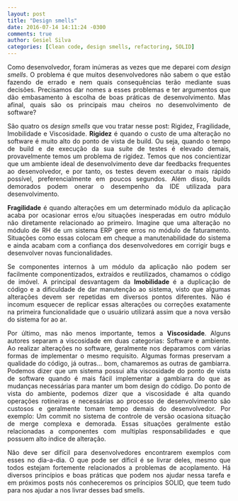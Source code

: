 ```yaml
---
layout: post
title: "Design smells"
date: 2016-07-14 14:11:24 -0300
comments: true
author: Gesiel Silva
categories: [Clean code, design smells, refactoring, SOLID] 
---
```


<p align="justify">
    Como desenvolvedor, foram inúmeras as vezes que me deparei com <i>design smells</i>. O problema é que muitos desenvolvedores não sabem o que estão fazendo de errado e nem quais consequências terão mediante suas decisões. Precisamos dar nomes a esses problemas e ter argumentos que dão embasamento à escolha de boas práticas de desenvolvimento. Mas afinal, quais são os principais mau cheiros no desenvolvimento de software?
</p>
<!-- more -->
<p align="justify">
	São quatro os <i>design smells</i> que vou tratar nesse post: Rigidez, Fragilidade, Imobilidade e Viscosidade.
	<b>Rigidez</b> é quando o custo de uma alteração no software é muito alto do ponto de vista de build. Ou seja, quando o tempo de build e de execução da sua suíte de testes é elevado demais, provavelmente temos um problema de rigidez. Temos que nos concientizar que um ambiente ideal de desenvolvimento deve dar feedbacks frequentes ao desenvolvedor, e por tanto, os testes devem executar o mais rápido possível, preferencialmente em poucos segundos. Além disso, builds demorados podem onerar o desempenho da IDE utilizada para desenvolvimento.
</p>
<p align="justify">
	<b>Fragilidade</b> é quando alterações em um determinado módulo da aplicação acaba por ocasionar erros e/ou situações inesperadas em outro módulo não diretamente relacionado ao primeiro. Imagine que uma alteração no módulo de RH de um sistema ERP gere erros no módulo de faturamento. Situações como essas colocam em cheque a manutenabilidade do sistema e ainda acabam com a confiança dos desenvolvedores em corrigir bugs e desenvolver novas funcionalidades.
</p>
<p align="justify">
	Se componentes internos à um módulo da aplicação não podem ser facilmente componentizados, extraídos e reutilizados, chamamos o código de imóvel. A principal desvantagem da <b>Imobilidade</b> é a duplicação de código e a dificuldade de dar manutenção ao sistema, visto que algumas alterações devem ser repetidas em diversos pontos diferentes. Não é incomum esquecer de replicar essas alterações ou correções exatamente na primeira funcionalidade que o usuário utilizará assim que a nova versão do sistema for ao ar.
</p>
<p align="justify">
	Por último, mas não menos importante, temos a <b>Viscosidade</b>. Alguns autores separam a viscosidade em duas categorias: Software e ambiente. Ao realizar alterações no software, geralmente nos deparamos com várias formas de implementar o mesmo requisito. Algumas formas preservam a qualidade do código, já outras... bom, chamaremos as outras de gambiarra. Podemos dizer que um sistema possui alta viscosidade do ponto de vista de software quando é mais fácil implementar a gambiarra do que as mudanças necessárias para manter um bom design do código. Do ponto de vista do ambiente, podemos dizer que a viscosidade é alta quando operações rotineiras e necessárias ao processo de desenvolvimento são custosos e geralmente tomam tempo demais do desenvolvedor. Por exemplo: Um commit no sistema de controle de versão ocasiona situação de merge complexa e demorada. Essas situações geralmente estão relacionadas a componentes com multiplas responsabilidades e que possuem alto índice de alteração.
</p>
<p align="justify">
	Não deve ser difícil para desenvolvedores encontrarem exemplos com esses no dia-a-dia. O que pode ser díficil é se livrar deles, mesmo que todos estejam fortemente relacionados a problemas de acoplamento. Há diversos princípios e boas práticas que podem nos ajudar nessa tarefa e em próximos posts nós conheceremos os príncipios SOLID, que teem tudo para nos ajudar a nos livrar desses bad smells.
</p>
